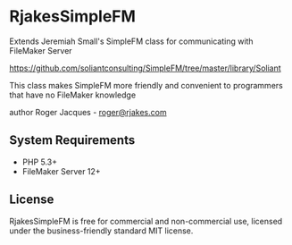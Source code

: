 # RjakesSimpleFM

 Extends Jeremiah Small's SimpleFM class for communicating with FileMaker Server
 
 https://github.com/soliantconsulting/SimpleFM/tree/master/library/Soliant
 
 This class makes SimpleFM more friendly and convenient to programmers that have no FileMaker knowledge
 
 author Roger Jacques - roger@rjakes.com

## System Requirements

* PHP 5.3+
* FileMaker Server 12+


## License

RjakesSimpleFM is free for commercial and non-commercial use, licensed under the business-friendly standard MIT license.


